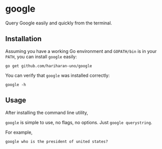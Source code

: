 # google

Query Google easily and quickly from the terminal.

## Installation

Assuming you have a working Go environment and `GOPATH/bin` is in your `PATH`, you can install `google` easily: 

~~~ shell
go get github.com/hariharan-uno/google
~~~

You can verify that `google` was installed correctly:

~~~ shell
google -h
~~~

## Usage

After installing the command line utility, 

`google` is simple to use, no flags, no options. Just `google querystring`. 

For example,

~~~ shell
google who is the president of united states?
~~~
